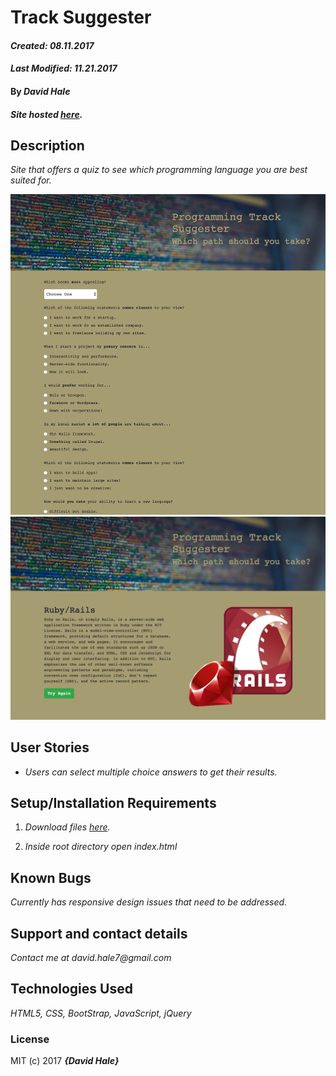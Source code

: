 # Track Suggester

#### _Created: 08.11.2017_
#### _Last Modified: 11.21.2017_

#### By _**David Hale**_

#### _Site hosted [here](https://phuzisham.github.io/track-suggester/)._

## Description

_Site that offers a quiz to see which programming language you are best suited for._

![Screenshot](https://github.com/phuzisham/track-suggester/blob/master/img/cap.png "Screen Capture")
![Screenshot](https://github.com/phuzisham/track-suggester/blob/master/img/cap2.png "Screen Capture")

## User Stories

* _Users can select multiple choice answers to get their results._

## Setup/Installation Requirements

1. _Download files [here](https://github.com/phuzisham/track-suggester.git)._

2. _Inside root directory open index.html_

## Known Bugs

_Currently has responsive design issues that need to be addressed._

## Support and contact details

_Contact me at david.hale7@gmail.com_

## Technologies Used

_HTML5, CSS, BootStrap, JavaScript, jQuery_

### License

MIT (c) 2017 **_{David Hale}_**
